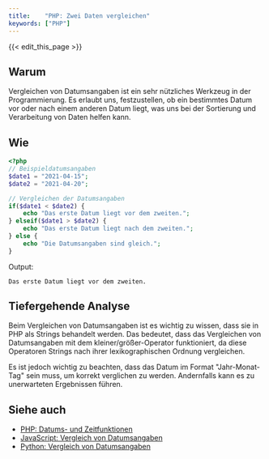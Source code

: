 ```yaml
---
title:    "PHP: Zwei Daten vergleichen"
keywords: ["PHP"]
---
```


{{< edit_this_page >}}

## Warum

Vergleichen von Datumsangaben ist ein sehr nützliches Werkzeug in der Programmierung. Es erlaubt uns, festzustellen, ob ein bestimmtes Datum vor oder nach einem anderen Datum liegt, was uns bei der Sortierung und Verarbeitung von Daten helfen kann.

## Wie

```PHP
<?php 
// Beispieldatumsangaben
$date1 = "2021-04-15";
$date2 = "2021-04-20";

// Vergleichen der Datumsangaben
if($date1 < $date2) {
    echo "Das erste Datum liegt vor dem zweiten.";
} elseif($date1 > $date2) {
    echo "Das erste Datum liegt nach dem zweiten.";
} else {
    echo "Die Datumsangaben sind gleich.";
}
```

Output:
```
Das erste Datum liegt vor dem zweiten.
```

## Tiefergehende Analyse

Beim Vergleichen von Datumsangaben ist es wichtig zu wissen, dass sie in PHP als Strings behandelt werden. Das bedeutet, dass das Vergleichen von Datumsangaben mit dem kleiner/größer-Operator funktioniert, da diese Operatoren Strings nach ihrer lexikographischen Ordnung vergleichen.

Es ist jedoch wichtig zu beachten, dass das Datum im Format "Jahr-Monat-Tag" sein muss, um korrekt verglichen zu werden. Andernfalls kann es zu unerwarteten Ergebnissen führen.

## Siehe auch

- [PHP: Datums- und Zeitfunktionen](https://www.php.net/manual/de/ref.datetime.php)
- [JavaScript: Vergleich von Datumsangaben](https://www.tutdepot.com/code/javascript/how-to-compare-dates/)
- [Python: Vergleich von Datumsangaben](https://www.programiz.com/python-programming/datetime/compare-datetime)